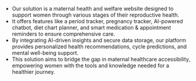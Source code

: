 - Our solution is a maternal health and welfare website designed to support women through various stages of their reproductive health.​
- It offers features like a period tracker, pregnancy tracker, AI-powered chatbot, diet chart planner, and smart medication & appointment reminders to ensure comprehensive care.​
- By integrating AI-driven insights and secure data storage, our platform provides personalized health recommendations, cycle predictions, and mental well-being support. ​
- This solution aims to bridge the gap in maternal healthcare accessibility, empowering women with the tools and knowledge needed for a healthier journey.
